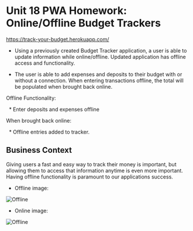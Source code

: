 # Unit 18 PWA Homework: Online/Offline Budget Trackers
https://track-your-budget.herokuapp.com/

* Using a previously created Budget Tracker application, a user is able to update information while online/offline. Updated application has offline access and functionality.

* The user is able to add expenses and deposits to their budget with or without a connection. When entering transactions offline, the total will be populated when brought back online.

Offline Functionality:

  * Enter deposits and expenses offline

When brought back online:

  * Offline entries added to tracker.

## Business Context

Giving users a fast and easy way to track their money is important, but allowing them to access that information anytime is even more important. Having offline functionality is paramount to our applications success.


* Offline image:

![Offline](https://github.com/Jupton2020/PWA-Budget-Tracker/blob/master/public/assets/img/Screen%20Shot%202020-02-05%20at%208.48.23%20PM.png)

* Online image:

![Offline](https://github.com/Jupton2020/PWA-Budget-Tracker/blob/master/public/assets/img/Screen%20Shot%202020-02-05%20at%208.50.55%20PM.png)
